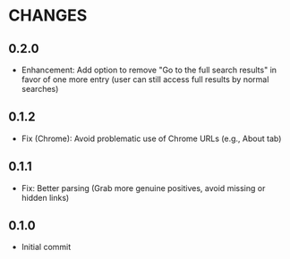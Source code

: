 # CHANGES

## 0.2.0

- Enhancement: Add option to remove "Go to the full search results" in favor
    of one more entry (user can still access full results by normal searches)

## 0.1.2

- Fix (Chrome): Avoid problematic use of Chrome URLs (e.g., About tab)

## 0.1.1

- Fix: Better parsing (Grab more genuine positives, avoid missing
    or hidden links)

## 0.1.0

- Initial commit

